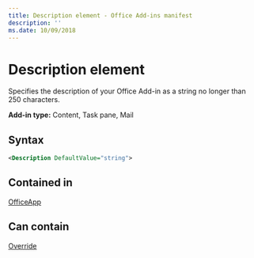 ```yaml
---
title: Description element - Office Add-ins manifest
description: ''
ms.date: 10/09/2018
---
```


# Description element

Specifies the description of your Office Add-in as a string no longer than 250 characters.

**Add-in type:** Content, Task pane, Mail

## Syntax

```XML
<Description DefaultValue="string">
```

## Contained in

[OfficeApp](officeapp.md)


## Can contain

[Override](override.md)

